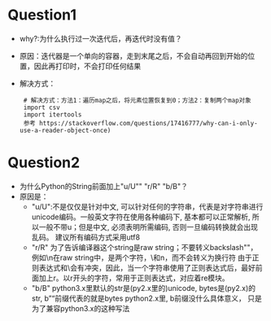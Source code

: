 # Question1 
 - why?:为什么执行过一次迭代后，再迭代时没有值？
 - 原因：迭代器是一个单向的容器，走到末尾之后，不会自动再回到开始的位置，因此再打印时，不会打印任何结果
 - 解决方式：
 
        
        # 解决方式：方法1：遍历map之后，将元素位置恢复到0；方法2：复制两个map对象
        import csv
        import itertools
        参考 https://stackoverflow.com/questions/17416777/why-can-i-only-use-a-reader-object-once)
        
# Question2
 - 为什么Python的String前面加上"u/U"" "r/R" "b/B"？
 - 原因是：
    - "u/U":不是仅仅是针对中文, 可以针对任何的字符串，代表是对字符串进行unicode编码。一般英文字符在使用各种编码下, 基本都可以正常解析, 所以一般不带u；但是中文, 必须表明所需编码, 否则一旦编码转换就会出现乱码。 
        建议所有编码方式采用utf8
    - "r/R" 为了告诉编译器这个string是raw string；不要转义backslash"\"，例如\n在raw string中，是两个字符，\和n，而不会转义为换行符
        由于正则表达式和\会有冲突，因此，当一个字符串使用了正则表达式后，最好前面加上r。以r开头的字符，常用于正则表达式，对应着re模块。
    - "b/B"  python3.x里默认的str是(py2.x里的)unicode, bytes是(py2.x)的str, b”“前缀代表的就是bytes 
            python2.x里, b前缀没什么具体意义， 只是为了兼容python3.x的这种写法    
        
    
    

  